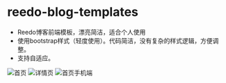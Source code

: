 # reedo-blog-templates


- Reedo博客前端模板，漂亮简洁，适合个人使用
- 使用bootstrap样式（轻度使用）。代码简洁，没有复杂的样式逻辑，方便调整。
- 支持自适应。


![首页](http://p5ar9j17o.bkt.clouddn.com/reedo/sys/screenshot/index2.png)
![详情页](http://p5ar9j17o.bkt.clouddn.com/reedo/sys/screenshot/detail2.png)
![首页手机端](http://p5ar9j17o.bkt.clouddn.com/reedo/sys/screenshot/index-h.png)
